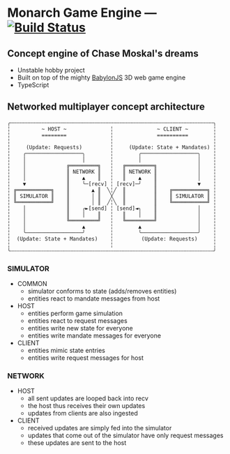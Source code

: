
# Monarch Game Engine — [![Build Status](https://travis-ci.org/AkkadianGames/Susa.svg?branch=master)](https://travis-ci.org/AkkadianGames/Susa)

## Concept engine of Chase Moskal's dreams

 - Unstable hobby project
 - Built on top of the mighty [BabylonJS](http://www.babylonjs.com/) 3D web game engine
 - TypeScript

## Networked multiplayer concept architecture

```
╭╌╌╌╌╌╌╌╌╌╌╌╌╌╌╌╌╌╌╌╌╌╌╌╌╌╌╌╌╌╌╌╌╌╌╌╌╌╌╌╌╌╌╌╌╌╌╌╌╌╌╌╌╌╌╌╌╌╌╌╌╌╌╌╌╌╮
╎          ~ HOST ~              ╎              ~ CLIENT ~        ╎
╎          ========              ╎              ==========        ╎
╎                                ╎                                ╎
╎     (Update: Requests)         ╎     (Update: State + Mandates) ╎
╎    ╭──────────────────╮        ╎        ╭──────────────────╮    ╎
╎    │                  │        ╎        │                  │    ╎
╎    │             ╔═════════╗   ╎   ╔═════════╗             │    ╎
╎    │             ║ NETWORK ║   ╎   ║ NETWORK ║             │    ╎
╎    │             ║    ▲    ║   ╎   ║    ▲    ║             │    ╎
╎    ▼             ║    ╰─[recv] ╎ [recv]─╯    ║             ▼    ╎
╎ ╔═══════════╗    ║       ▲ ║  ╲╎╱  ║         ║    ╔═══════════╗ ╎
╎ ║ SIMULATOR ║    ║       │ ║   ╳   ║         ║    ║ SIMULATOR ║ ╎
╎ ╚═══════════╝    ║       │ ║  ╱╎╲  ║         ║    ╚═══════════╝ ╎
╎    │             ║    ╭►[send] ╎ [send]◄╮    ║             │    ╎
╎    │             ║    │    ║   ╎   ║    │    ║             │    ╎
╎    │             ╚═════════╝   ╎   ╚═════════╝             │    ╎
╎    │                  ▲        ╎        ▲                  │    ╎
╎    ╰──────────────────╯        ╎        ╰──────────────────╯    ╎
╎  (Update: State + Mandates)    ╎         (Update: Requests)     ╎
╎                                ╎                                ╎
╰┄┄┄┄┄┄┄┄┄┄┄┄┄┄┄┄┄┄┄┄┄┄┄┄┄┄┄┄┄┄┄┄┄┄┄┄┄┄┄┄┄┄┄┄┄┄┄┄┄┄┄┄┄┄┄┄┄┄┄┄┄┄┄┄┄╯
```

### SIMULATOR

 - COMMON
    - simulator conforms to state (adds/removes entities)
    - entities react to mandate messages from host
 - HOST
    - entities perform game simulation
    - entities react to request messages
    - entities write new state for everyone
    - entities write mandate messages for everyone
 - CLIENT
    - entities mimic state entries
    - entities write request messages for host

### NETWORK

 - HOST
    - all sent updates are looped back into recv
    - the host thus receives their own updates
    - updates from clients are also ingested
 - CLIENT
    - received updates are simply fed into the simulator
    - updates that come out of the simulator have only request messages
    - these updates are sent to the host
